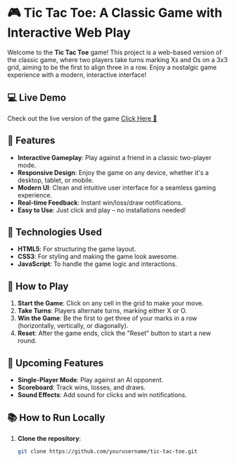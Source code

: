# 🎮 Tic Tac Toe: A Classic Game with Interactive Web Play

Welcome to the **Tic Tac Toe** game! This project is a web-based version of the classic game, where two players take turns marking Xs and Os on a 3x3 grid, aiming to be the first to align three in a row. Enjoy a nostalgic game experience with a modern, interactive interface!

## 💻 Live Demo

Check out the live version of the game [Click Here 🚀](https://abhinaba1289.github.io/Tic-Tac-Toe-Game/)

## 🚀 Features

- **Interactive Gameplay**: Play against a friend in a classic two-player mode.
- **Responsive Design**: Enjoy the game on any device, whether it's a desktop, tablet, or mobile.
- **Modern UI**: Clean and intuitive user interface for a seamless gaming experience.
- **Real-time Feedback**: Instant win/loss/draw notifications.
- **Easy to Use**: Just click and play – no installations needed!

## 🔧 Technologies Used

- **HTML5**: For structuring the game layout.
- **CSS3**: For styling and making the game look awesome.
- **JavaScript**: To handle the game logic and interactions.

## 🎯 How to Play

1. **Start the Game**: Click on any cell in the grid to make your move.
2. **Take Turns**: Players alternate turns, marking either X or O.
3. **Win the Game**: Be the first to get three of your marks in a row (horizontally, vertically, or diagonally).
4. **Reset**: After the game ends, click the "Reset" button to start a new round.

## 🚩 Upcoming Features

- **Single-Player Mode**: Play against an AI opponent.
- **Scoreboard**: Track wins, losses, and draws.
- **Sound Effects**: Add sound for clicks and win notifications.

## 📚 How to Run Locally

1. **Clone the repository**:
   ```bash
   git clone https://github.com/yourusername/tic-tac-toe.git
